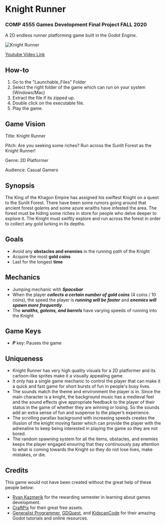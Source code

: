 # Knight Runner

### COMP 4555 Games Development Final Project FALL 2020

A 2D endless runner platforming game built in the Godot Engine.

![Knight Runner](Assets/Knight_Runner_gif2.gif)

[Youtube Video Link](https://youtu.be/SY4KCzFJAzk)

## How-to
1. Go to the "Launchable_Files" Folder
2. Select the right folder of the game which can run on your system (Windows/Mac)
3. Extract the file if its zipped up.
4. Double click on the executable file.
5. Play the game.

## Game Vision
Title: Knight Runner

Pitch: Are you seeking some riches? Run across the Sunlit Forest as the Knight Runner! 

Genre: 2D Platformer

Audience: Casual Gamers

## Synopsis
The King of the Khagon Empire has assigned his swiftest Knight on a quest to the Sunlit Forest. There have been some rumors going around that ancient forest golems and some azure wraiths have infested the area. The forest must be hiding some riches in store for people who delve deeper to explore it. The Knight must swiftly explore and run across the forest in order to collect any gold lurking in its depths.

## Goals
- Avoid any **obstacles and enemies** in the running path of the Knight
- Acquire the most **gold coins**
- Last for the longest **time**

## Mechanics
- Jumping mechanic with **_Spacebar_**
- When the player **_collects a certain number of gold coins_** (4 coins / 10 coins), the speed the player is **_running will be faster_** and **_enemies will spawn more frequently_**.
- The **_wraiths, golems, and barrels_** have varying speeds of running into the Knight

## Game Keys
- **_P_** key: Pauses the game

## Uniqueness 
- Knight Runner has very high quality visuals for a 2D platformer and its cartoon-like sprites make it a visually appealing game.
- It only has a single game mechanic to control the player that can make it a quick and fast game for short bursts of fun in people's busy lives.
- The sounds match the theme and environment the player is in. Since the main character is a knight, the background music has a medieval feel and the sound effects give appropriate feedback to the player of their status in the game of whether they are winning or losing. So the sounds add an extra sense of fun and suspense to the player’s experience.
- The scrolling parallax background with increasing speeds creates the illusion of the knight moving faster which can provide the player with the adrenaline to keep being interested in playing the game so they are not bored.
- The random spawning system for all the items, obstacles, and enemies keeps the player engaged ensuring that they continuously pay attention to what is coming towards the Knight so they do not lose lives, make mistakes, or die. 

## Credits
This game would not have been created without the great help of these people below:
- [Ryan Kazmerik](https://ca.linkedin.com/in/ryan-kazmerik-22049326) for the rewarding semester in learning about games development.
- [CraftPix](https://craftpix.net/freebies/) for their great free assets.
- [Generalist Programmer](https://www.youtube.com/channel/UC1i4hf14VYxV14h6MsPX0Yw), [GDQuest](https://www.youtube.com/channel/UCxboW7x0jZqFdvMdCFKTMsQ), and [KidscanCode](http://kidscancode.org/godot_recipes/) for their amazing Godot tutorials and online resources.
